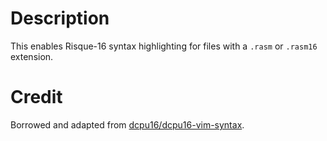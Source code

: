 # Description
This enables Risque-16 syntax highlighting for files with a `.rasm` or `.rasm16`
extension.

# Credit

Borrowed and adapted from
[dcpu16/dcpu16-vim-syntax](https://github.com/dcpu16/dcpu16-vim-syntax).
